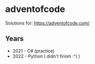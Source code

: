 # adventofcode
Solutions for: https://adventofcode.com/

## Years

* 2021 - C# (practice)
* 2022 - Python ( didn't finish :^( )
